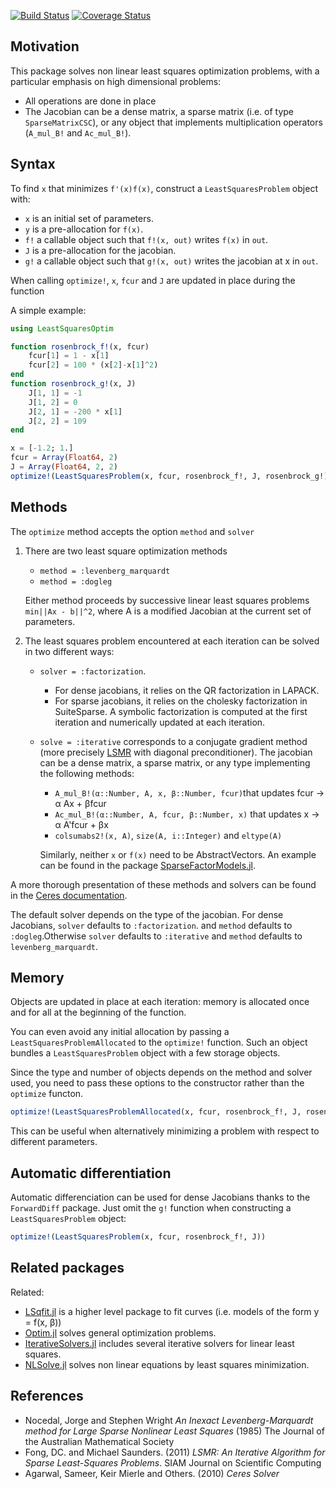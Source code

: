 [![Build Status](https://travis-ci.org/matthieugomez/LeastSquaresOptim.jl.svg?branch=master)](https://travis-ci.org/matthieugomez/LeastSquaresOptim.jl)
[![Coverage Status](https://coveralls.io/repos/matthieugomez/LeastSquaresOptim.jl/badge.svg?branch=master&service=github)](https://coveralls.io/github/matthieugomez/LeastSquaresOptim.jl?branch=master)
## Motivation

This package solves non linear least squares optimization problems, with a particular emphasis on high dimensional problems:
- All operations are done in place
- The Jacobian can be a dense matrix, a sparse matrix (i.e. of type `SparseMatrixCSC`), or any object that implements multiplication operators (`A_mul_B!` and `Ac_mul_B!`).

## Syntax

To find `x` that minimizes `f'(x)f(x)`, construct a `LeastSquaresProblem` object with:
 - `x` is an initial set of parameters.
 - `y` is a pre-allocation for `f(x)`.
 - `f!` a callable object such that `f!(x, out)` writes `f(x)` in `out`.
 - `J` is a pre-allocation for the jacobian.
 - `g!` a callable object such that `g!(x, out)` writes the jacobian at x in `out`.

When calling `optimize!`, `x`, `fcur` and `J` are updated in place during the function

A simple example:
```julia
using LeastSquaresOptim

function rosenbrock_f!(x, fcur)
	fcur[1] = 1 - x[1]
	fcur[2] = 100 * (x[2]-x[1]^2)
end
function rosenbrock_g!(x, J)
	J[1, 1] = -1
	J[1, 2] = 0
	J[2, 1] = -200 * x[1]
	J[2, 2] = 109
end

x = [-1.2; 1.]
fcur = Array(Float64, 2)
J = Array(Float64, 2, 2)
optimize!(LeastSquaresProblem(x, fcur, rosenbrock_f!, J, rosenbrock_g!))
```



## Methods

The `optimize` method accepts the option `method` and `solver`

1. There are two least square optimization methods

	- `method = :levenberg_marquardt`
	- `method = :dogleg`

	Either method proceeds by successive linear least squares problems `min||Ax - b||^2`, where A is a modified Jacobian at the current set of parameters.

2. The least squares problem encountered at each iteration can be solved in two different ways:

	- `solver = :factorization`. 
		- For dense jacobians, it relies on the QR factorization in LAPACK.
		- For sparse jacobians, it relies on the cholesky factorization in SuiteSparse. A symbolic factorization is computed at the first iteration and numerically updated at each iteration.
	- `solve = :iterative` corresponds to a conjugate gradient method (more precisely [LSMR]([http://web.stanford.edu/group/SOL/software/lsmr/) with diagonal preconditioner). The jacobian can be a dense matrix, a sparse matrix, or any type implementing the following methods:
		- `A_mul_B!(α::Number, A, x, β::Number, fcur)`that  updates fcur -> α Ax + βfcur
		- `Ac_mul_B!(α::Number, A, fcur, β::Number, x)` that updates x -> α A'fcur + βx
		- `colsumabs2!(x, A)`, `size(A, i::Integer)` and `eltype(A)`
		
		Similarly, neither `x` or `f(x)` need to be AbstractVectors. An example can be found in the package [SparseFactorModels.jl](https://github.com/matthieugomez/SparseFactorModels.jl).

A more thorough presentation of these methods and solvers can be found in the [Ceres documentation](http://ceres-solver.org/solving.html).

The default solver depends on the type of the jacobian. For dense Jacobians, `solver` defaults to `:factorization`. and `method` defaults to `:dogleg`.Otherwise `solver` defaults to `:iterative` and `method` defaults to `levenberg_marquardt`.



## Memory 
Objects are updated in place at each iteration: memory is allocated once and for all at the beginning of the function. 

You can even avoid any initial allocation by passing a `LeastSquaresProblemAllocated` to the `optimize!` function. Such an object bundles a `LeastSquaresProblem` object with a few storage objects.

Since the type and number of objects depends on the method and solver used, you need to pass these options to the constructor rather than the `optimize` functon.
```julia
optimize!(LeastSquaresProblemAllocated(x, fcur, rosenbrock_f!, J, rosenbrock_g!; method = :dogleg, solver = :factorization))
```

This can be useful when alternatively minimizing a problem with respect to different parameters.

## Automatic differentiation
Automatic differenciation can be used for dense Jacobians thanks to the `ForwardDiff` package. 
Just omit the `g!` function when constructing a `LeastSquaresProblem` object:

```julia
optimize!(LeastSquaresProblem(x, fcur, rosenbrock_f!, J))
```


## Related packages
Related:
- [LSqfit.jl](https://github.com/JuliaOpt/LsqFit.jl) is a higher level package to fit curves (i.e. models of the form y = f(x, β))
- [Optim.jl](https://github.com/JuliaOpt/Optim.jl) solves general optimization problems.
- [IterativeSolvers.jl](https://github.com/JuliaLang/IterativeSolvers.jl) includes several iterative solvers for linear least squares.
- [NLSolve.jl](https://github.com/EconForge/NLsolve.jl) solves non linear equations by least squares minimization.


## References
- Nocedal, Jorge and Stephen Wright *An Inexact Levenberg-Marquardt method for Large Sparse Nonlinear Least Squares*  (1985) The Journal of the Australian Mathematical Society
- Fong, DC. and Michael Saunders. (2011) *LSMR: An Iterative Algorithm for Sparse Least-Squares Problems*.  SIAM Journal on Scientific Computing
- Agarwal, Sameer, Keir Mierle and Others. (2010) *Ceres Solver*

